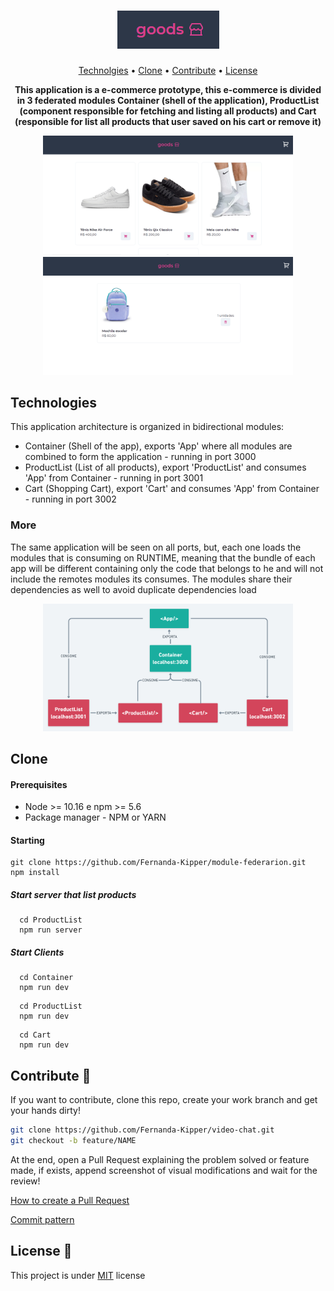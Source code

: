 <h1 align="center" style="color: #805ad5; font-weight: bold;">
  <img src="./assets/goods.png">
</h1>

<p align="center">
 <a href="#tech">Technolgies</a> • 
 <a href="#clone">Clone</a> • 
 <a href="#contribute">Contribute</a> •
 <a href="#license">License</a>
</p>

<p align="center">
<b>This application is a e-commerce prototype, this e-commerce is divided in 3 federated modules Container (shell of the application), ProductList (component responsible for fetching and listing all products) and Cart (responsible for list all products that user saved on his cart or remove it)</b>
</p>

<p align="center">
  <img src="./assets/home.png" width="400px">
  <img src="./assets/cart.png" width="400px">
</p>


<h2 id="tech">Technologies</h2>
  This application architecture is organized in bidirectional modules:

  - Container (Shell of the app), exports 'App' where all modules are combined to form the application - running in port 3000
  - ProductList (List of all products), export 'ProductList' and consumes 'App' from Container - running in port 3001
  - Cart (Shopping Cart), export 'Cart' and consumes 'App' from Container - running in port 3002

  ### More
  The same application will be seen on all ports, but, each one loads the modules that is consuming on RUNTIME, meaning that the bundle of each app will be different containing only the code that belongs to he and will not include the remotes modules its consumes.
  The modules share their dependencies as well to avoid duplicate dependencies load

  <p align="center">
    <img src="./assets/module-federation.png" width="400px">
  </p>

<h2 id="clone">Clone</h2>

<h4> Prerequisites</h4>

- Node >= 10.16 e npm >= 5.6 
- Package manager - NPM or YARN

<h4>Starting</h4>

```
git clone https://github.com/Fernanda-Kipper/module-federarion.git
npm install
```

<h5>Start server that list products</h5>

```
  cd ProductList
  npm run server
```

<h5>Start Clients</h5>

```
  cd Container
  npm run dev
```

```
  cd ProductList
  npm run dev
```

```
  cd Cart
  npm run dev
```

<h2 id="contribute">Contribute 🚀</h2>

If you want to contribute, clone this repo, create your work branch and get your hands dirty!

```bash
git clone https://github.com/Fernanda-Kipper/video-chat.git
git checkout -b feature/NAME
```

 At the end, open a Pull Request explaining the problem solved or feature made, if exists, append screenshot of visual modifications and wait for the review!

[How to create a Pull Request](https://www.atlassian.com/br/git/tutorials/making-a-pull-request)

[Commit pattern](https://gist.github.com/joshbuchea/6f47e86d2510bce28f8e7f42ae84c716)


<h2 id="license">License 📃 </h2>

This project is under [MIT](LICENSE) license


